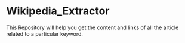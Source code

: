 # Wikipedia_Extractor
This Repository will help you get the content and links of all the article related to a particular keyword.
